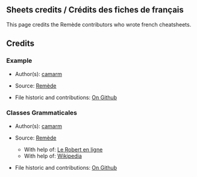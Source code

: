 ## Sheets credits / Crédits des fiches de français

This page credits the Remède contributors who wrote french cheatsheets.

## Credits

### Example

- Author(s): [camarm](https://github.com/camarm-dev)
- Source: [Remède](https://github.com/camarm-dev/remede)

- File historic and contributions: [On Github](https://github.com/camarm-dev/remede/commits/main/data/fiches/Exemple.md)

### Classes Grammaticales

- Author(s): [camarm](https://github.com/camarm-dev)
- Source: [Remède](https://github.com/camarm-dev/remede)
  - With help of: [Le Robert en ligne](https://dictionnaire.lerobert.com/guide/qu-est-ce-qu-une-classe-grammaticale) 
  - With help of: [Wikipedia](https://fr.wikipedia.org/wiki/Nom) 

- File historic and contributions: [On Github](https://github.com/camarm-dev/remede/commits/main/data/fiches/Classes-grammaticales.md)
